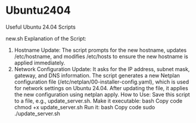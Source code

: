 # Ubuntu2404
Useful Ubuntu 24.04 Scripts 

new.sh
Explanation of the Script:
1. Hostname Update:
The script prompts for the new hostname, updates /etc/hostname, and modifies /etc/hosts to ensure the new hostname is applied immediately.
2. Network Configuration Update:
It asks for the IP address, subnet mask, gateway, and DNS information.
The script generates a new Netplan configuration file (/etc/netplan/00-installer-config.yaml), which is used for network settings on Ubuntu 24.04.
After updating the file, it applies the new configuration using netplan apply.
How to Use:
Save this script to a file, e.g., update_server.sh.
Make it executable:
bash
Copy code
chmod +x update_server.sh
Run it:
bash
Copy code
sudo ./update_server.sh
